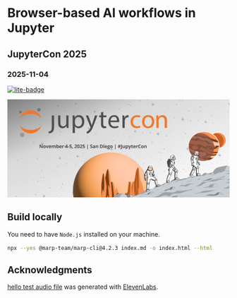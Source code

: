 # Browser-based AI workflows in Jupyter

## JupyterCon 2025

### 2025-11-04

[![lite-badge](https://jupyterlite.rtfd.io/en/latest/_static/badge-launch.svg)](http://jtpio.github.io/jupytercon-2025/lab/index.html?path=index.html)

![JupyterCon 2025](images/jupytercon.png)


## Build locally

You need to have `Node.js` installed on your machine.

```bash
npx --yes @marp-team/marp-cli@4.2.3 index.md -o index.html --html
```

## Acknowledgments

[hello test audio file](notebooks/hello.mp3) was generated with [ElevenLabs](https://elevenlabs.io/).
